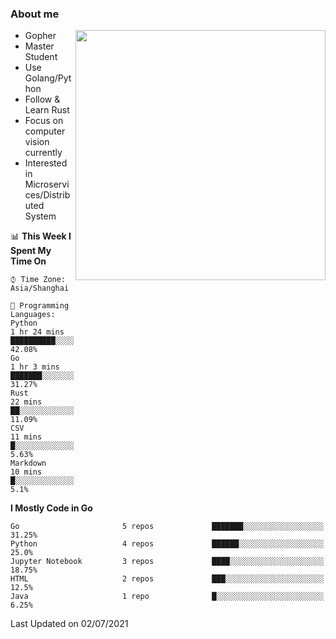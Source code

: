 ### About me

<img align="right" src="https://github-readme-stats-zhiwei-feng.vercel.app/api?username=zhiwei-Feng&show_icons=true&theme=algolia" width="400" />

- Gopher
- Master Student
- Use Golang/Python
- Follow & Learn Rust
- Focus on computer vision currently
- Interested in Microservices/Distributed System
  
<!--START_SECTION:waka-->
📊 **This Week I Spent My Time On** 

```text
⌚︎ Time Zone: Asia/Shanghai

💬 Programming Languages: 
Python                   1 hr 24 mins        ██████████░░░░░░░░░░░░░░░   42.08% 
Go                       1 hr 3 mins         ███████░░░░░░░░░░░░░░░░░░   31.27% 
Rust                     22 mins             ██░░░░░░░░░░░░░░░░░░░░░░░   11.09% 
CSV                      11 mins             █░░░░░░░░░░░░░░░░░░░░░░░░   5.63% 
Markdown                 10 mins             █░░░░░░░░░░░░░░░░░░░░░░░░   5.1%

```

**I Mostly Code in Go** 

```text
Go                       5 repos             ███████░░░░░░░░░░░░░░░░░░   31.25% 
Python                   4 repos             ██████░░░░░░░░░░░░░░░░░░░   25.0% 
Jupyter Notebook         3 repos             ████░░░░░░░░░░░░░░░░░░░░░   18.75% 
HTML                     2 repos             ███░░░░░░░░░░░░░░░░░░░░░░   12.5% 
Java                     1 repo              █░░░░░░░░░░░░░░░░░░░░░░░░   6.25%

```



 Last Updated on 02/07/2021
<!--END_SECTION:waka-->
</p>



<!--
[![github stats](https://github-readme-stats.vercel.app/api?username=zhiwei-Feng&theme=tokyonight&show_icons=true)](https://github.com/anuraghazra/github-readme-stats)
-->




<!--
**zhiwei-Feng/zhiwei-Feng** is a ✨ _special_ ✨ repository because its `README.md` (this file) appears on your GitHub profile.

Here are some ideas to get you started:

- 🔭 I’m currently working on ...
- 🌱 I’m currently learning ...
- 👯 I’m looking to collaborate on ...
- 🤔 I’m looking for help with ...
- 💬 Ask me about ...
- 📫 How to reach me: ...
- 😄 Pronouns: ...
- ⚡ Fun fact: ...
-->



